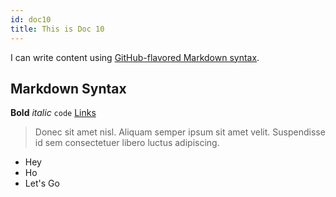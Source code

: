 ```yaml
---
id: doc10
title: This is Doc 10
---
```


I can write content using [GitHub-flavored Markdown syntax](https://github.github.com/gfm/).

## Markdown Syntax

**Bold** _italic_ `code` [Links](#url)

> Donec sit amet nisl. Aliquam semper ipsum sit amet velit. Suspendisse id sem consectetuer libero luctus adipiscing.

- Hey
- Ho
- Let's Go
